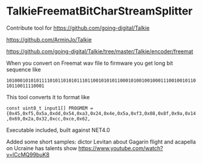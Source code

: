 # TalkieFreematBitCharStreamSplitter
Contribute tool for 
https://github.com/going-digital/Talkie

https://github.com/ArminJo/Talkie

https://github.com/going-digital/Talkie/tree/master/Talkie/encoder/freemat

When you convert on Freemat wav file to firmware you get long bit sequence like 

`101000101010111101011010101110110010101011000101001001000111001001011010110011110001`

This tool converts it to format like

`const uint8_t input1[] PROGMEM = {0x45,0xf5,0x5a,0xdd,0x54,0xa3,0x24,0x4e,0x5a,0xf3,0x08,0x8f,0x9a,0x14,0x69,0x2a,0x32,0xcc,0xce,0x62,`

Executable included, built against NET4.0


Added some short samples: dictor Levitan about Gagarin flight and acapella on Ucraine has talents show https://www.youtube.com/watch?v=lCcMQ99buK8